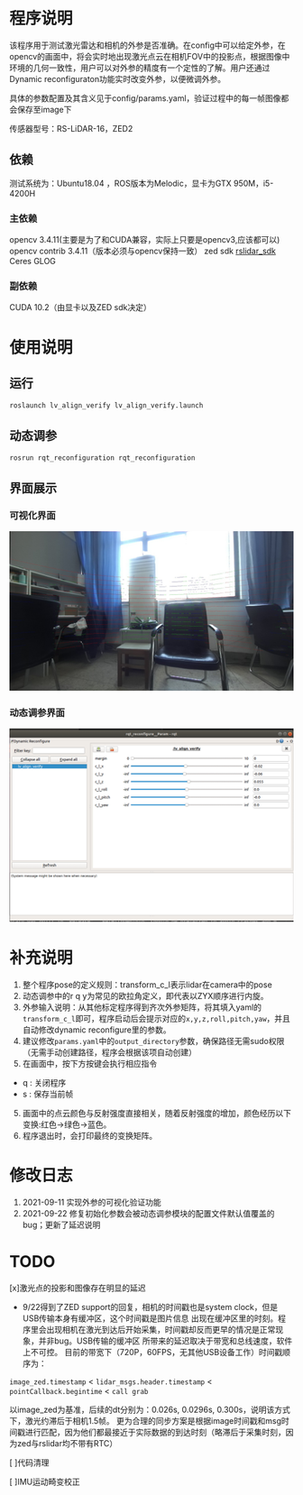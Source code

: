 # 程序说明
该程序用于测试激光雷达和相机的外参是否准确。在config中可以给定外参，在opencv的画面中，将会实时地出现激光点云在相机FOV中的投影点，根据图像中环境的几何一致性，用户可以对外参的精度有一个定性的了解。用户还通过Dynamic reconfiguraton功能实时改变外参，以便微调外参。

具体的参数配置及其含义见于config/params.yaml，验证过程中的每一帧图像都会保存至image下

传感器型号：RS-LiDAR-16，ZED2

## 依赖
测试系统为：Ubuntu18.04 ，ROS版本为Melodic，显卡为GTX 950M，i5-4200H
### 主依赖
opencv 3.4.11(主要是为了和CUDA兼容，实际上只要是opencv3,应该都可以)
opencv contrib 3.4.11（版本必须与opencv保持一致）
zed sdk
[rslidar_sdk](https://github.com/RoboSense-LiDAR/rslidar_sdk)
Ceres
GLOG
### 副依赖
CUDA 10.2（由显卡以及ZED sdk决定）

# 使用说明
## 运行
```
roslaunch lv_align_verify lv_align_verify.launch
```
## 动态调参
```
rosrun rqt_reconfiguration rqt_reconfiguration
```

## 界面展示
### 可视化界面
![163228827024](resources/163228827024.jpg)
### 动态调参界面
![reconfiguration](resources/reconfiguration.png)

# 补充说明
1. 整个程序pose的定义规则：transform_c_l表示lidar在camera中的pose
2. 动态调参中的r q y为常见的欧拉角定义，即代表以ZYX顺序进行内旋。
3. 外参输入说明：从其他标定程序得到齐次外参矩阵，将其填入yaml的`transform_c_l`即可，程序启动后会提示对应的`x,y,z,roll,pitch,yaw`，并且自动修改dynamic reconfigure里的参数。
4. 建议修改`params.yaml`中的`output_directory`参数，确保路径无需sudo权限（无需手动创建路径，程序会根据该项自动创建）
4. 在画面中，按下方按键会执行相应指令
* q : 关闭程序
* s : 保存当前帧
5. 画面中的点云颜色与反射强度直接相关，随着反射强度的增加，颜色经历以下变换:红色->绿色->蓝色。
6. 程序退出时，会打印最终的变换矩阵。

# 修改日志
1. 2021-09-11 实现外参的可视化验证功能
2. 2021-09-22 修复初始化参数会被动态调参模块的配置文件默认值覆盖的bug；更新了延迟说明

# TODO
[x]激光点的投影和图像存在明显的延迟
* 9/22得到了ZED support的回复，相机的时间戳也是system clock，但是USB传输本身有缓冲区，这个时间戳是图片信息
出现在缓冲区里的时刻。程序里会出现相机在激光到达后开始采集，时间戳却反而更早的情况是正常现象，并非bug。USB传输的缓冲区
所带来的延迟取决于带宽和总线速度，软件上不可控。
目前的带宽下（720P，60FPS，无其他USB设备工作）时间戳顺序为：

`image_zed.timestamp` < `lidar_msgs.header.timestamp` < `pointCallback.begintime` < `call grab`

以image_zed为基准，后续的dt分别为：0.026s, 0.0296s, 0.300s，说明该方式下，激光约滞后于相机1.5帧。
更为合理的同步方案是根据image时间戳和msg时间戳进行匹配，因为他们都最接近于实际数据的到达时刻（略滞后于采集时刻，因为zed与rslidar均不带有RTC）

[ ]代码清理

[ ]IMU运动畸变校正
